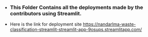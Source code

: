 - ### **This Folder Contains all the deployments made by the contributors using Streamlit**.

- Here is the link for deployment site https://nandarlma-waste-classification-streamlit-streamlit-app-9osups.streamlitapp.com/
